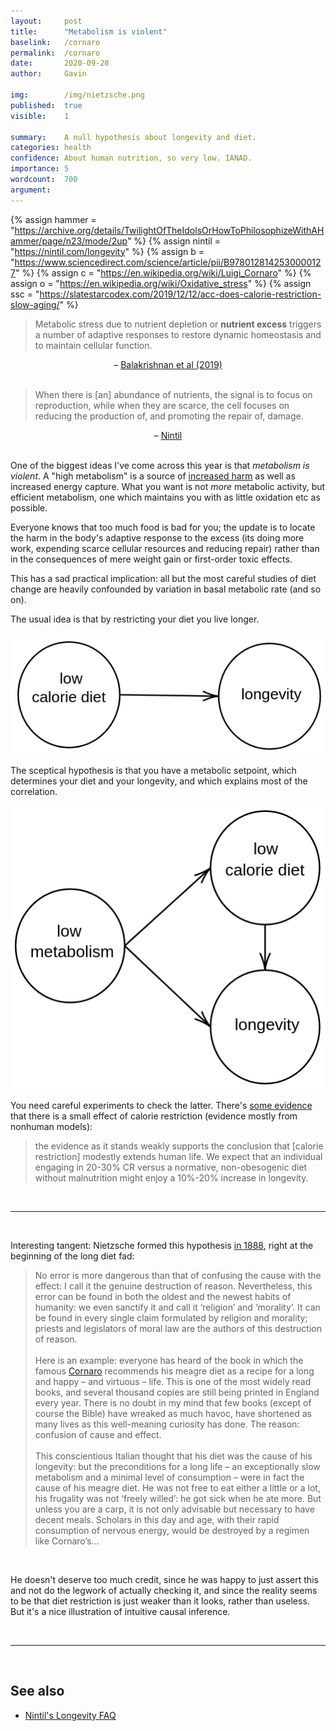 ```yaml
---
layout:     post
title:      "Metabolism is violent"
baselink:   /cornaro
permalink:  /cornaro
date:       2020-09-28
author:     Gavin

img:        /img/nietzsche.png
published:  true
visible:    1

summary:    A null hypothesis about longevity and diet.
categories: health
confidence: About human nutrition, so very low. IANAD.
importance: 5
wordcount:  700
argument:   
---
```


{%	assign hammer = "https://archive.org/details/TwilightOfTheIdolsOrHowToPhilosophizeWithAHammer/page/n23/mode/2up"	%}
{%	assign nintil = "https://nintil.com/longevity"		%}
{%	assign b = "https://www.sciencedirect.com/science/article/pii/B9780128142530000127"	%}
{%	assign c = "https://en.wikipedia.org/wiki/Luigi_Cornaro"		%}
{%	assign o = "https://en.wikipedia.org/wiki/Oxidative_stress" %}
{%	assign ssc = "https://slatestarcodex.com/2019/12/12/acc-does-calorie-restriction-slow-aging/"	%}



> Metabolic stress due to nutrient depletion or <b>nutrient excess</b> triggers a number of adaptive responses to restore dynamic homeostasis and to maintain cellular function. 

<center> 
	– <a href="{{b}}">Balakrishnan et al (2019)</a>
</center>
<br>

> When there is [an] abundance of nutrients, the signal is to focus on reproduction, while when they are scarce, the cell focuses on reducing the production of, and promoting the repair of, damage.

<center> 
	– <a href="{{nintil}}">Nintil</a>
</center>
<br>

One of the biggest ideas I've come across this year is that _metabolism is violent_. A "high metabolism" is a source of <a href="{{o}}">increased harm</a> as well as increased energy capture. What you want is not _more_ metabolic activity, but efficient metabolism, one which maintains you with as little oxidation etc as possible.

Everyone knows that too much food is bad for you; the update is to locate the harm in the body's adaptive response to the excess (its doing more work, expending scarce cellular resources and reducing repair) rather than in the consequences of mere weight gain or first-order toxic effects.

This has a sad practical implication: all but the most careful studies of diet change are heavily confounded by variation in basal metabolic rate (and so on).

The usual idea is that by restricting your diet you live longer.
<br>
<center>
	<img src="/img/standard.png" />
</center>

The sceptical hypothesis is that you have a metabolic setpoint, which determines your diet and your longevity, and which explains most of the correlation.

<center>
	<img src="/img/nietzsche.png" />
</center>

You need careful experiments to check the latter. There's <a href="{{ssc}}">some evidence</a> that there is a small effect of calorie restriction (evidence mostly from nonhuman models):

> the evidence as it stands weakly supports the conclusion that [calorie restriction] modestly extends human life. We expect that an individual engaging in 20-30% CR versus a normative, non-obesogenic diet without malnutrition might enjoy a 10%-20% increase in longevity. 

<br>

---

<br>

Interesting tangent: Nietzsche formed this hypothesis <a href="{{hammer}}">in 1888</a>, right at the beginning of the long diet fad:

> No error is more dangerous than that of confusing the cause with the effect: I call it the genuine destruction of reason.  Nevertheless, this error can be found in both the oldest and the newest habits of humanity: we even sanctify it and call it ‘religion’ and ‘morality’.  It can be found in every single claim formulated by religion and morality; priests and legislators of moral law are the authors of this destruction of reason. <br><br>
Here is an example: everyone has heard of the book in which the famous <a href="{{c}}">Cornaro</a> recommends his meagre diet as a recipe for a long and happy – and virtuous – life.  This is one of the most widely read books, and several thousand copies are still being printed in England every year.  There is no doubt in my mind that few books (except of course the Bible) have wreaked as much havoc, have shortened as many lives as this well-meaning curiosity has done.  The reason: confusion of cause and effect.  <br><br>
This conscientious Italian thought that his diet was the cause of his longevity: but the preconditions for a long life – an exceptionally slow metabolism and a minimal level of consumption – were in fact the cause of his meagre diet.  He was not free to eat either a little or a lot, his frugality was not ‘freely willed’: he got sick when he ate more.  But unless you are a carp, it is not only advisable but necessary to have decent meals.  Scholars in this day and age, with their rapid consumption of nervous energy, would be destroyed by a regimen like Cornaro’s...

<!-- Nietzsche thinks that not Cornaro’s diet but the preconditions that caused his diet—a slow metabolism and a minimal level of consumption—caused his longevity. Cornaro’s genetic makeup predisposed him to habits of the sort that would allow him to live a long life. For Nietzsche, the genes that predispose Cornaro to longevity caused his selection of a meager diet—an exact inversion of the actual causal relationship. Cornaro’s temperance arises from a environment felicitous enough to support a strong body’s development; he does not accede to a strong body because of what he eats or doesn’t. -->
<br>



He doesn't deserve too much credit, since he was happy to just assert this and not do the legwork of actually checking it, and since the reality seems to be that diet restriction is just weaker than it looks, rather than useless. But it's a nice illustration of intuitive causal inference.

<br>

---

<br>

## See also

* <a href="{{nintil}}">Nintil's Longevity FAQ</a>


<br><br>
